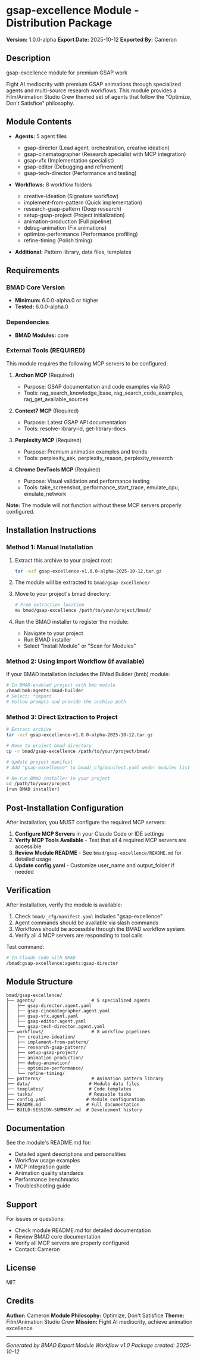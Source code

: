 # gsap-excellence Module - Distribution Package

**Version:** 1.0.0-alpha
**Export Date:** 2025-10-12
**Exported By:** Cameron

## Description

gsap-excellence module for premium GSAP work

Fight AI mediocrity with premium GSAP animations through specialized agents and multi-source research workflows. This module provides a Film/Animation Studio Crew themed set of agents that follow the "Optimize, Don't Satisfice" philosophy.

## Module Contents

- **Agents:** 5 agent files
  - gsap-director (Lead agent, orchestration, creative ideation)
  - gsap-cinematographer (Research specialist with MCP integration)
  - gsap-vfx (Implementation specialist)
  - gsap-editor (Debugging and refinement)
  - gsap-tech-director (Performance and testing)

- **Workflows:** 8 workflow folders
  - creative-ideation (Signature workflow)
  - implement-from-pattern (Quick implementation)
  - research-gsap-pattern (Deep research)
  - setup-gsap-project (Project initialization)
  - animation-production (Full pipeline)
  - debug-animation (Fix animations)
  - optimize-performance (Performance profiling)
  - refine-timing (Polish timing)

- **Additional:** Pattern library, data files, templates

## Requirements

### BMAD Core Version
- **Minimum:** 6.0.0-alpha.0 or higher
- **Tested:** 6.0.0-alpha.0

### Dependencies
- **BMAD Modules:** core

### External Tools (REQUIRED)
This module requires the following MCP servers to be configured:

1. **Archon MCP** (Required)
   - Purpose: GSAP documentation and code examples via RAG
   - Tools: rag_search_knowledge_base, rag_search_code_examples, rag_get_available_sources

2. **Context7 MCP** (Required)
   - Purpose: Latest GSAP API documentation
   - Tools: resolve-library-id, get-library-docs

3. **Perplexity MCP** (Required)
   - Purpose: Premium animation examples and trends
   - Tools: perplexity_ask, perplexity_reason, perplexity_research

4. **Chrome DevTools MCP** (Required)
   - Purpose: Visual validation and performance testing
   - Tools: take_screenshot, performance_start_trace, emulate_cpu, emulate_network

**Note:** The module will not function without these MCP servers properly configured.

## Installation Instructions

### Method 1: Manual Installation

1. Extract this archive to your project root:
   ```bash
   tar -xzf gsap-excellence-v1.0.0-alpha-2025-10-12.tar.gz
   ```

2. The module will be extracted to `bmad/gsap-excellence/`

3. Move to your project's bmad directory:
   ```bash
   # From extraction location
   mv bmad/gsap-excellence /path/to/your/project/bmad/
   ```

4. Run the BMAD installer to register the module:
   - Navigate to your project
   - Run BMAD installer
   - Select "Install Module" or "Scan for Modules"

### Method 2: Using Import Workflow (if available)

If your BMAD installation includes the BMad Builder (bmb) module:

```bash
# In BMAD-enabled project with bmb module
/bmad:bmb:agents:bmad-builder
# Select: *import
# Follow prompts and provide the archive path
```

### Method 3: Direct Extraction to Project

```bash
# Extract archive
tar -xzf gsap-excellence-v1.0.0-alpha-2025-10-12.tar.gz

# Move to project bmad directory
cp -r bmad/gsap-excellence /path/to/your/project/bmad/

# Update project manifest
# Add "gsap-excellence" to bmad/_cfg/manifest.yaml under modules list

# Re-run BMAD installer in your project
cd /path/to/your/project
[run BMAD installer]
```

## Post-Installation Configuration

After installation, you MUST configure the required MCP servers:

1. **Configure MCP Servers** in your Claude Code or IDE settings
2. **Verify MCP Tools Available** - Test that all 4 required MCP servers are accessible
3. **Review Module README** - See `bmad/gsap-excellence/README.md` for detailed usage
4. **Update config.yaml** - Customize user_name and output_folder if needed

## Verification

After installation, verify the module is available:

1. Check `bmad/_cfg/manifest.yaml` includes "gsap-excellence"
2. Agent commands should be available via slash commands
3. Workflows should be accessible through the BMAD workflow system
4. Verify all 4 MCP servers are responding to tool calls

Test command:
```bash
# In Claude Code with BMAD
/bmad:gsap-excellence:agents:gsap-director
```

## Module Structure

```
bmad/gsap-excellence/
├── agents/                     # 5 specialized agents
│   ├── gsap-director.agent.yaml
│   ├── gsap-cinematographer.agent.yaml
│   ├── gsap-vfx.agent.yaml
│   ├── gsap-editor.agent.yaml
│   └── gsap-tech-director.agent.yaml
├── workflows/                  # 8 workflow pipelines
│   ├── creative-ideation/
│   ├── implement-from-pattern/
│   ├── research-gsap-pattern/
│   ├── setup-gsap-project/
│   ├── animation-production/
│   ├── debug-animation/
│   ├── optimize-performance/
│   └── refine-timing/
├── patterns/                   # Animation pattern library
├── data/                      # Module data files
├── templates/                 # Code templates
├── tasks/                     # Reusable tasks
├── config.yaml               # Module configuration
├── README.md                 # Full documentation
└── BUILD-SESSION-SUMMARY.md  # Development history
```

## Documentation

See the module's README.md for:
- Detailed agent descriptions and personalities
- Workflow usage examples
- MCP integration guide
- Animation quality standards
- Performance benchmarks
- Troubleshooting guide

## Support

For issues or questions:
- Check module README.md for detailed documentation
- Review BMAD core documentation
- Verify all MCP servers are properly configured
- Contact: Cameron

## License

MIT

## Credits

**Author:** Cameron
**Module Philosophy:** Optimize, Don't Satisfice
**Theme:** Film/Animation Studio Crew
**Mission:** Fight AI mediocrity, achieve animation excellence

---

*Generated by BMAD Export Module Workflow v1.0*
*Package created: 2025-10-12*
